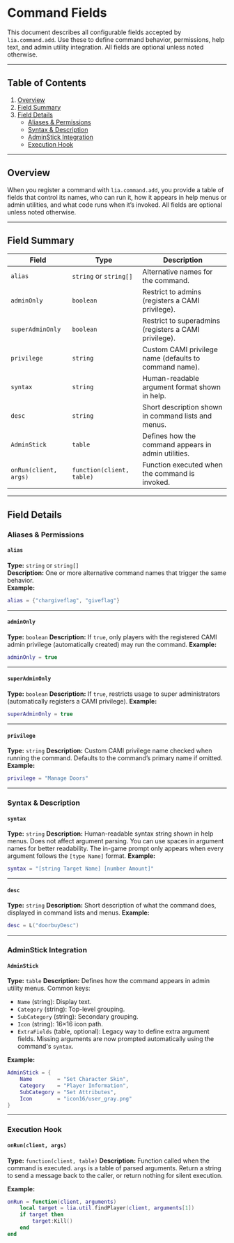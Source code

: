 # Command Fields

This document describes all configurable fields accepted by `lia.command.add`. Use these to define command behavior, permissions, help text, and admin utility integration.
All fields are optional unless noted otherwise.

---

## Table of Contents

1. [Overview](#overview)  
2. [Field Summary](#field-summary)  
3. [Field Details](#field-details)  
   - [Aliases & Permissions](#aliases--permissions)  
   - [Syntax & Description](#syntax--description)  
   - [AdminStick Integration](#adminstick-integration)  
   - [Execution Hook](#execution-hook)  

---

## Overview

When you register a command with `lia.command.add`, you provide a table of fields that control its names, who can run it, how it appears in help menus or admin utilities, and what code runs when it’s invoked. All fields are optional unless noted otherwise.

---

## Field Summary

| Field               | Type                       | Description                                                      |
|---------------------|----------------------------|------------------------------------------------------------------|
| `alias`             | `string` or `string[]`     | Alternative names for the command.                               |
| `adminOnly`         | `boolean`                  | Restrict to admins (registers a CAMI privilege).                 |
| `superAdminOnly`    | `boolean`                  | Restrict to superadmins (registers a CAMI privilege).            |
| `privilege`         | `string`                   | Custom CAMI privilege name (defaults to command name).           |
| `syntax`            | `string`                   | Human-readable argument format shown in help.                    |
| `desc`              | `string`                   | Short description shown in command lists and menus.              |
| `AdminStick`        | `table`                    | Defines how the command appears in admin utilities.              |
| `onRun(client, args)` | `function(client, table)` | Function executed when the command is invoked.                   |

---

## Field Details

### Aliases & Permissions

#### `alias`
**Type:** `string` or `string[]`  
**Description:** One or more alternative command names that trigger the same behavior.  
**Example:**
```lua
alias = {"chargiveflag", "giveflag"}
````

---

#### `adminOnly`

**Type:** `boolean`
**Description:** If `true`, only players with the registered CAMI admin privilege (automatically created) may run the command.
**Example:**

```lua
adminOnly = true
```

---

#### `superAdminOnly`

**Type:** `boolean`
**Description:** If `true`, restricts usage to super administrators (automatically registers a CAMI privilege).
**Example:**

```lua
superAdminOnly = true
```

---

#### `privilege`

**Type:** `string`
**Description:** Custom CAMI privilege name checked when running the command. Defaults to the command’s primary name if omitted.
**Example:**

```lua
privilege = "Manage Doors"
```

---

### Syntax & Description

#### `syntax`

**Type:** `string`
**Description:** Human-readable syntax string shown in help menus. Does not affect argument parsing.
You can use spaces in argument names for better readability.
The in-game prompt only appears when every argument follows the `[type Name]` format.
**Example:**

```lua
syntax = "[string Target Name] [number Amount]"
```

---

#### `desc`

**Type:** `string`
**Description:** Short description of what the command does, displayed in command lists and menus.
**Example:**

```lua
desc = L("doorbuyDesc")
```

---

### AdminStick Integration

#### `AdminStick`

**Type:** `table`
**Description:** Defines how the command appears in admin utility menus. Common keys:

* `Name` (string): Display text.
* `Category` (string): Top-level grouping.
* `SubCategory` (string): Secondary grouping.
* `Icon` (string): 16×16 icon path.
* `ExtraFields` (table, optional): Legacy way to define extra argument fields.
  Missing arguments are now prompted automatically using the command's `syntax`.

**Example:**

```lua
AdminStick = {
    Name        = "Set Character Skin",
    Category    = "Player Information",
    SubCategory = "Set Attributes",
    Icon        = "icon16/user_gray.png"
}
```

---

### Execution Hook

#### `onRun(client, args)`

**Type:** `function(client, table)`
**Description:** Function called when the command is executed. `args` is a table of parsed arguments. Return a string to send a message back to the caller, or return nothing for silent execution.

**Example:**

```lua
onRun = function(client, arguments)
    local target = lia.util.findPlayer(client, arguments[1])
    if target then
        target:Kill()
    end
end
```
